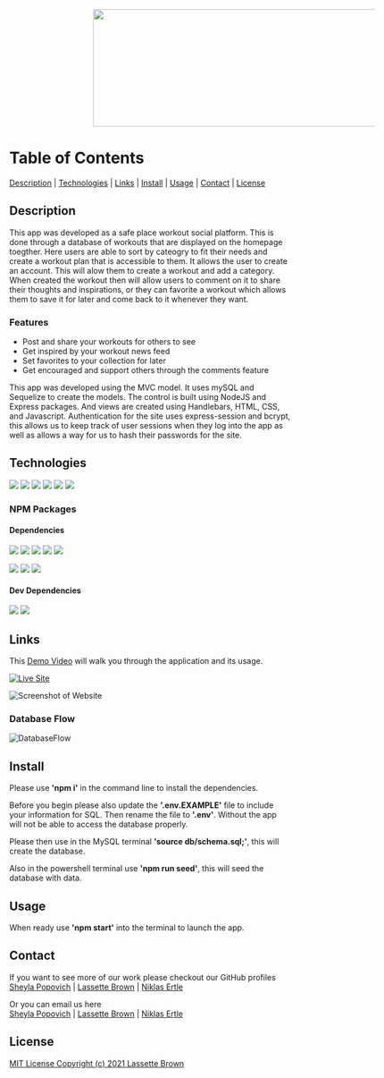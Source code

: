 <img src="./public/images/text-font.png" width="930" height="210" style="margin-left: 150px"/>

# **Table of Contents**
[Description](#description) | 
[Technologies](#technologies) | 
[Links](#links) |
[Install](#install) |
[Usage](#usage) |
[Contact](#contact) |
[License](#license)

## **Description**
This app was developed as a safe place workout social platform. This is done through a database of workouts that are displayed on the homepage toegther. Here users are able to sort by cateogry to fit their needs and create a workout plan that is accessible to them. It allows the user to create an account. This will alow them to create a workout and add a category. When created the workout then will allow users to comment on it to share their thoughts and inspirations, or they can favorite a workout which allows them to save it for later and come back to it whenever they want.

### **Features**
* Post and share your workouts for others to see
* Get inspired by your workout news feed
* Set favorites to your collection for later
* Get encouraged and support others through the comments feature

This app was developed using the MVC model. It uses mySQL and Sequelize to create the models. The control is built using NodeJS and Express packages. And views are created using Handlebars, HTML, CSS, and Javascript. Authentication for the site uses express-session and bcrypt, this allows us to keep track of user sessions when they log into the app as well as allows a way for us to hash their passwords for the site.

## **Technologies**
<p>
    <img src="https://img.shields.io/badge/HTML-yellow" />
    <img src="https://img.shields.io/badge/CSS-blue" />
    <img src="https://img.shields.io/badge/Javascript-orange" />
    <img src="https://img.shields.io/badge/NodeJS-red" />
    <img src="https://img.shields.io/badge/mySQL-purple"  />
    <img src="https://img.shields.io/badge/Handlebars-pink"  />
</p>

### NPM Packages
#### Dependencies
<p>
    <img src="https://img.shields.io/badge/bcrypt-red" />
    <img src="https://img.shields.io/badge/dotenv-orange" />
    <img src="https://img.shields.io/badge/express-yellow" />
    <img src="https://img.shields.io/badge/mySQL2-blue" />
    <img src="https://img.shields.io/badge/Sequelize-purple"  />
</p>
<p>
    <img src="https://img.shields.io/badge/Express Session-pink"  />
    <img src="https://img.shields.io/badge/Express Handlebars-white"  />
    <img src="https://img.shields.io/badge/Bulma Modal FX-lightgreen"  />
</p>

#### Dev Dependencies
<p>
    <img src="https://img.shields.io/badge/Nodemon-red" />
    <img src="https://img.shields.io/badge/Morgan-purple"  />
</p>

## **Links** 
This [Demo Video](https://youtu.be/O_QxmIW4zg8) will walk you through the application and its usage.

<p>
    <a href="https://get-flexed.herokuapp.com/"><img src="https://img.shields.io/badge/-👉 See Live Site-success?style=for-the-badge"  alt="Live Site" /></a>
</p>

![Screenshot of Website](./public/images/getflexed-site.JPG)

### Database Flow  
![DatabaseFlow](./public/images/database-structure.JPG)

## **Install**

Please use **'npm i'** in the command line to install the dependencies.

Before you begin please also update the **'.env.EXAMPLE'** file to include your information for SQL. Then rename the file to **'.env'**. Without the app will not be able to access the database properly.

Please then use in the MySQL terminal **'source db/schema.sql;'**, this will create the database.

Also in the powershell terminal use **'npm run seed'**, this will seed the database with data.

## **Usage**
When ready use **'npm start'** into the terminal to launch the app.

## **Contact**
If you want to see more of our work please checkout our GitHub profiles
</br>
[Sheyla Popovich](https://github.com/SheylaPopovich) | [Lassette Brown](https://github.com/LasetteBrown) | [Niklas Ertle](https://github.com/niklasertle)

Or you can email us here
</br>
[Sheyla Popovich](mailto:sheylapopovich@gmail.com) | [Lassette Brown](mailto:lassette.brown@gmail.com) | [Niklas Ertle](mailto:nik.ertle16@gmail.com)

## **License**
[MIT License Copyright (c) 2021 Lassette Brown](LICENSE)
